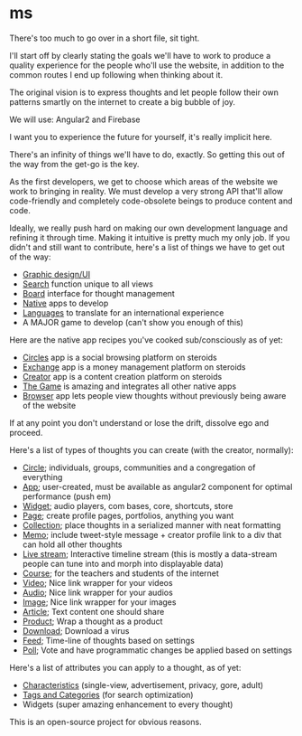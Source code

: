 # ms
There's too much to go over in a short file, sit tight.

I'll start off by clearly stating the goals we'll have to work to produce a quality experience for the people who'll use the website, in addition to the common routes I end up following when thinking about it.

The original vision is to express thoughts and let people follow their own patterns smartly on the internet to create a big bubble of joy.

We will use: Angular2 and Firebase

I want you to experience the future for yourself, it's really implicit here.

There's an infinity of things we'll have to do, exactly. So getting this out of the way from the get-go is the key.

As the first developers, we get to choose which areas of the website we work to bringing in reality. We must develop a very strong API that'll allow code-friendly and completely code-obsolete beings to produce content and code.

Ideally, we really push hard on making our own development language and refining it through time. Making it intuitive is pretty much my only job. If you didn't and still want to contribute, here's a list of things we have to get out of the way:
- [Graphic design/UI](https://github.com/HaramG/ms/tree/master/ui)
- [Search](https://github.com/HaramG/ms/blob/master/Search/search) function unique to all views
- [Board](https://github.com/HaramG/ms/tree/master/Board) interface for thought management
- [Native](https://github.com/HaramG/ms/blob/master/Native/native-apps.md) apps to develop
- [Languages](https://github.com/HaramG/ms/tree/master/languages) to translate for an international experience
- A MAJOR game to develop (can't show you enough of this)

Here are the native app recipes you've cooked sub/consciously as of yet:
- [Circles](https://github.com/HaramG/ms/blob/master/Native/circles/circles) app is a social browsing platform on steroids
- [Exchange](https://github.com/HaramG/ms/blob/master/Native/exchange/exchange) app is a money management platform on steroids
- [Creator](https://github.com/HaramG/ms/blob/master/Native/creator/creator) app is a content creation platform on steroids
- [The Game](https://github.com/HaramG/ms/blob/master/Native/the-game/game) is amazing and integrates all other native apps
- [Browser](https://github.com/HaramG/ms/blob/master/Native/browser/browser) app lets people view thoughts without previously being aware of the website

If at any point you don't understand or lose the drift, dissolve ego and proceed.

Here's a list of types of thoughts you can create (with the creator, normally):
- [Circle](https://github.com/HaramG/ms/blob/master/Thought/types/circle); individuals, groups, communities and a congregation of everything
- [App](https://github.com/HaramG/ms/blob/master/Thought/types/app); user-created, must be available as angular2 component for optimal performance (push em)
- [Widget](https://github.com/HaramG/ms/blob/master/Thought/types/widget); audio players, com bases, core, shortcuts, store
- [Page](https://github.com/HaramG/ms/blob/master/Thought/types/page); create profile pages, portfolios, anything you want
- [Collection](https://github.com/HaramG/ms/blob/master/Thought/types/collection); place thoughts in a serialized manner with neat formatting
- [Memo](https://github.com/HaramG/ms/blob/master/Thought/types/memo); include tweet-style message + creator profile link to a div that can hold all other thoughts
- [Live stream](https://github.com/HaramG/ms/blob/master/Thought/types/stream); Interactive timeline stream (this is mostly a data-stream people can tune into and morph into displayable data)
- [Course](https://github.com/HaramG/ms/blob/master/Thought/types/course); for the teachers and students of the internet
- [Video](https://github.com/HaramG/ms/blob/master/Thought/types/video); Nice link wrapper for your videos
- [Audio](https://github.com/HaramG/ms/blob/master/Thought/types/audio); Nice link wrapper for your audios
- [Image](https://github.com/HaramG/ms/blob/master/Thought/types/image); Nice link wrapper for your images
- [Article](https://github.com/HaramG/ms/blob/master/Thought/types/article); Text content one should share
- [Product](https://github.com/HaramG/ms/blob/master/Thought/types/product); Wrap a thought as a product
- [Download](https://github.com/HaramG/ms/blob/master/Thought/types/download); Download a virus
- [Feed](https://github.com/HaramG/ms/blob/master/Thought/types/feed); Time-line of thoughts based on settings
- [Poll](https://github.com/HaramG/ms/blob/master/Thought/types/poll); Vote and have programmatic changes be applied based on settings

Here's a list of attributes you can apply to a thought, as of yet:
- [Characteristics](https://github.com/HaramG/ms/blob/master/Thought/attributes/characteristics.md) (single-view, advertisement, privacy, gore, adult)
- [Tags and Categories](https://github.com/HaramG/ms/blob/master/Thought/attributes/categories%20and%20tags) (for search optimization)
- Widgets (super amazing enhancement to every thought)

This is an open-source project for obvious reasons.
